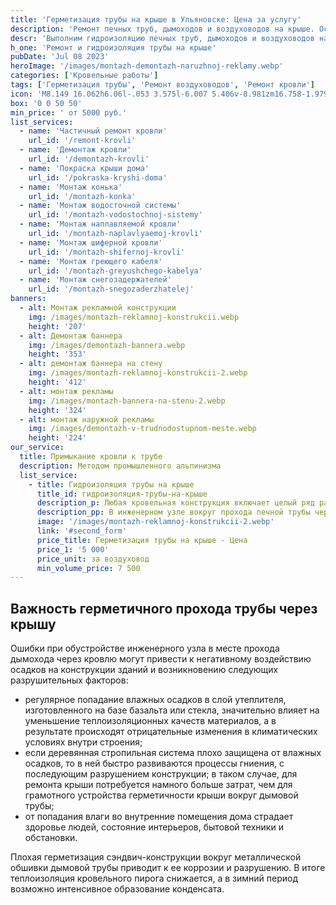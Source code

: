 ```yaml
---
title: 'Герметизация трубы на крыше в Ульяновске: Цена за услугу'
description: 'Ремонт печных труб, дымоходов и воздуховодов на крыше. Осуществляем гидроизоляцию и герметизацию воздуховодов. Цена от 5000 руб. Звоните!'
descr: 'Выполним гидроизоляцию печных труб, дымоходов и воздуховодов на крыше под ключ.'
h_one: 'Ремонт и гидроизоляция трубы на крыше'
pubDate: 'Jul 08 2023'
heroImage: '/images/montazh-demontazh-naruzhnoj-reklamy.webp'
categories: ['Кровельные работы']
tags: ['Герметизация трубы', 'Ремонт воздуховодов', 'Ремонт кровли']
icon: 'M8.149 16.062h6.06l-.053 3.575l-6.007 5.406v-8.981zm16.758-1.979L1 35.169L3.52 38l21.485-18.954L46.486 38L49 35.169L25.097 14.083L25 14l-.093.083z'
box: '0 0 50 50'
min_price: ' от 5000 руб.'
list_services:
  - name: 'Частичный ремонт кровли'
    url_id: '/remont-krovli'
  - name: 'Демонтаж кровли'
    url_id: '/demontazh-krovli'
  - name: 'Покраска крыши дома'
    url_id: '/pokraska-kryshi-doma'
  - name: 'Монтаж конька'
    url_id: '/montazh-konka'
  - name: 'Монтаж водосточной системы'
    url_id: '/montazh-vodostochnoj-sistemy'
  - name: 'Монтаж наплавляемой кровли'
    url_id: '/montazh-naplavlyaemoj-krovli'
  - name: 'Монтаж шиферной кровли'
    url_id: '/montazh-shifernoj-krovli'
  - name: 'Монтаж греющего кабеля'
    url_id: '/montazh-greyushchego-kabelya'
  - name: 'Монтаж снегозадержателей'
    url_id: '/montazh-snegozaderzhatelej'
banners:
  - alt: Монтаж рекламной конструкции
    img: /images/montazh-reklamnoj-konstrukcii.webp
    height: '207'
  - alt: Демонтаж баннера
    img: /images/demontazh-bannera.webp
    height: '353'
  - alt: демонтаж баннера на стену
    img: /images/montazh-reklamnoj-konstrukcii-2.webp
    height: '412'
  - alt: монтаж рекламы
    img: /images/montazh-bannera-na-stenu-2.webp
    height: '324'
  - alt: монтаж наружной рекламы
    img: /images/demontazh-v-trudnodostupnom-meste.webp
    height: '224'
our_service:
  title: Примыкание кровли к трубе
  description: Методом промышленного альпинизма
  list_service:
    - title: Гидроизоляция трубы на крыше
      title_id: гидроизоляция-трубы-на-крыше
      description_p: Любая кровельная конструкция включает целый ряд различных элементов, соединенных в сложную конструкцию. Профессиональное исполнение инженерного решения крыши обеспечивает сохранение целостности здания и комфортных условий проживания в нем. Особого внимания и специальной подготовки требует правильное обустройство дымовой трубы в месте ее соединения с кровельным покрытием.
      description_pp: В инженерном узле вокруг прохода печной трубы через кровлю встречается несколько разновидностей строительных материалов. От различного состава кровельного пирога и вида дымовой трубы зависит выбор нужного технического решения для долговечности, надежной герметизации и безопасной эксплуатации конструкций крыши.
      image: '/images/montazh-reklamnoj-konstrukcii-2.webp'
      link: '#second_form'
      price_title: Герметизация трубы на крыше - Цена
      price_1: '5 000'
      price_unit: за воздуховод
      min_volume_price: 7 500
---
```


## Важность герметичного прохода трубы через крышу

Ошибки при обустройстве инженерного узла в месте прохода дымохода через кровлю могут привести к негативному воздействию осадков на конструкции зданий и возникновению следующих разрушительных факторов:

- регулярное попадание влажных осадков в слой утеплителя, изготовленного на базе базальта или стекла, значительно влияет на уменьшение теплоизоляционных качеств материалов, а в результате происходят отрицательные изменения в климатических условиях внутри строения;
- если деревянная стропильная система плохо защищена от влажных осадков, то в ней быстро развиваются процессы гниения, с последующим разрушением конструкции; в таком случае, для ремонта крыши потребуется намного больше затрат, чем для грамотного устройства герметичности крыши вокруг дымовой трубы;
- от попадания влаги во внутренние помещения дома страдает здоровье людей, состояние интерьеров, бытовой техники и обстановки.

Плохая герметизация сэндвич-конструкции вокруг металлической обшивки дымовой трубы приводит к ее коррозии и разрушению. В итоге теплоизоляция кровельного пирога снижается, а в зимний период возможно интенсивное образование конденсата.
